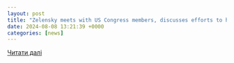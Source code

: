 ```yaml
---
layout: post
title: "Zelensky meets with US Congress members, discusses efforts to halt Russian aggression in Ukraine – Rubryka"
date: 2024-08-08 13:21:39 +0000
categories: [news]
---
```


[Читати далі](https://rubryka.com/en/2024/08/08/prezydent-u-kyyevi-zustrivsya-z-delegatsiyeyu-palaty-predstavnykiv-kongresu-ssha/)
